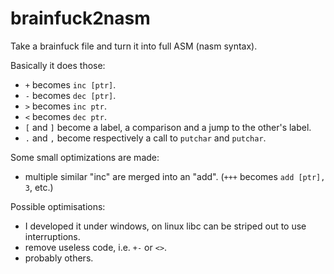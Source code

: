 brainfuck2nasm
==============

Take a brainfuck file and turn it into full ASM (nasm syntax).

Basically it does those:
- `+` becomes `inc [ptr]`.
- `-` becomes `dec [ptr]`.
- `>` becomes `inc ptr`.
- `<` becomes `dec ptr`.
- `[` and `]` become a label, a comparison and a jump to the other's label.
- `.` and `,` become respectively a call to `putchar` and `putchar`.

Some small optimizations are made:
- multiple similar "inc" are merged into an "add". (`+++` becomes `add [ptr], 3`, etc.)

Possible optimisations:
- I developed it under windows, on linux libc can be striped out to use interruptions.
- remove useless code, i.e. `+-` or `<>`.
- probably others.
